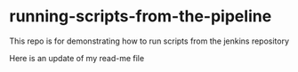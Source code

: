 # running-scripts-from-the-pipeline
This repo is for demonstrating how to run scripts from the jenkins repository

Here is an update of my read-me file
